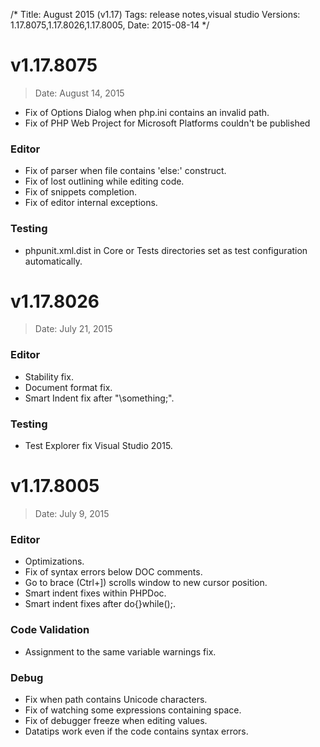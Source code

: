 /*
Title: August 2015 (v1.17)
Tags: release notes,visual studio
Versions: 1.17.8075,1.17.8026,1.17.8005,
Date: 2015-08-14
*/

# v1.17.8075
> Date: August 14, 2015

- Fix of Options Dialog when php.ini contains an invalid path.
- Fix of PHP Web Project for Microsoft Platforms couldn't be published

### Editor

- Fix of parser when file contains 'else:' construct.
- Fix of lost outlining while editing code.
- Fix of snippets completion.
- Fix of editor internal exceptions.

### Testing

- phpunit.xml.dist in Core or Tests directories set as test configuration automatically.

# v1.17.8026
> Date: July 21, 2015

### Editor

- Stability fix.
- Document format fix.
- Smart Indent fix after "\something;".

### Testing

- Test Explorer fix Visual Studio 2015.

# v1.17.8005
> Date: July 9, 2015

### Editor

- Optimizations.
- Fix of syntax errors below DOC comments.
- Go to brace (Ctrl+]) scrolls window to new cursor position.
- Smart indent fixes within PHPDoc.
- Smart indent fixes after do{}while();.

### Code Validation

- Assignment to the same variable warnings fix.

### Debug

- Fix when path contains Unicode characters.
- Fix of watching some expressions containing space.
- Fix of debugger freeze when editing values.
- Datatips work even if the code contains syntax errors.

